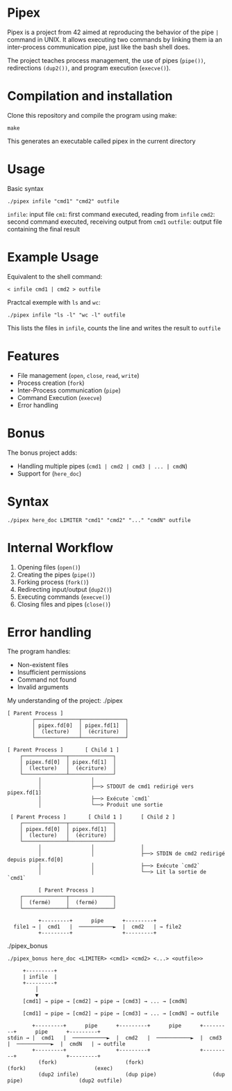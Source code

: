 # Pipex
Pipex is a project from 42 aimed at reproducing the behavior of the pipe ``` | ``` command in UNIX. 
It allows executing two commands by linking them ia an inter-process communication pipe, just like the bash shell does.

The project teaches process management, the use of pipes (```pipe())```, redirections ```(dup2())```, and program execution (```execve()```).

# Compilation and installation
Clone this repository and compile the program using make:
```
make
```
This generates an executable called pipex in the current directory

# Usage
Basic syntax
```
./pipex infile "cmd1" "cmd2" outfile
```
```infile```: input file
```cm1```: first command executed, reading from ```infile```
```cmd2```: second command executed, receiving output from ```cmd1```
```outfile```: output file containing the final result

# Example Usage
Equivalent to the shell command:
```
< infile cmd1 | cmd2 > outfile
```
Practcal exemple with ```ls``` and ```wc```:
```
./pipex infile "ls -l" "wc -l" outfile
```
This lists the files in ```infile```, counts the line and writes the result to ```outfile```

# Features
- File management (```open```, ```close```, ```read```, ```write```)
- Process creation (```fork```)
- Inter-Process communication (```pipe```)
- Command Execution (```execve```)
- Error handling

# Bonus
The bonus project adds:
- Handling multiple pipes (```cmd1 | cmd2 | cmd3 | ... | cmdN```)
- Support for (```here_doc```)

# Syntax
```./pipex here_doc LIMITER "cmd1" "cmd2" "..." "cmdN" outfile```

# Internal Workflow
1. Opening files (```open()```)
2. Creating the pipes (```pipe()```)
3. Forking process (```fork()```)
4. Redirecting input/output (```dup2()```)
5. Executing commands (```execve()```)
6. Closing files and pipes (```close()```)

# Error handling
The program handles:
- Non-existent files
- Insufficient permissions
- Command not found
- Invalid arguments

My understanding of the project: 
./pipex
```
[ Parent Process ]
		┌──────────────┬──────────────┐
		│ pipex.fd[0]  │ pipex.fd[1]  │
		│  (lecture)   │  (écriture)  │
		└──────────────┴──────────────┘

[ Parent Process ]       [ Child 1 ]
    ┌──────────────┬──────────────┐
    │ pipex.fd[0]  │ pipex.fd[1]  │
    │  (lecture)   │  (écriture)  │
    └──────────────┴──────────────┘
          │                │
          │                ├──> STDOUT de cmd1 redirigé vers pipex.fd[1]
          │                ├──> Exécute `cmd1`
          │                └──> Produit une sortie
          
 [ Parent Process ]       [ Child 1 ]      [ Child 2 ]
    ┌──────────────┬──────────────┐
    │ pipex.fd[0]  │ pipex.fd[1]  │
    │  (lecture)   │  (écriture)  │
    └──────────────┴──────────────┘
          │                │               │
          │                │               ├──> STDIN de cmd2 redirigé depuis pipex.fd[0]
          │                │               ├──> Exécute `cmd2`
          │                │               └──> Lit la sortie de `cmd1`
          
          [ Parent Process ]
    ┌──────────────┬──────────────┐
    │  (fermé)     │  (fermé)     │
    └──────────────┴──────────────┘
    
          +---------+      pipe      +---------+
  file1 → |  cmd1   |  ───────────►  |  cmd2   | → file2
          +---------+                +---------+
```
./pipex_bonus
```
./pipex_bonus here_doc <LIMITER> <cmd1> <cmd2> <...> <outfile>>

     +---------+
     | infile  |
     +---------+
         │
         ▼
     [cmd1] → pipe → [cmd2] → pipe → [cmd3] → ... → [cmdN]
     
     [cmd1] → pipe → [cmd2] → pipe → [cmd3] → ... → [cmdN] → outfile
     
        +---------+      pipe      +---------+      pipe      +---------+      pipe      +---------+
stdin → |  cmd1   |  ───────────►  |  cmd2   |  ───────────►  |  cmd3   |  ───────────►  |  cmdN   | → outfile
        +---------+                +---------+                +---------+                +---------+
          (fork)                      (fork)                      (fork)                      (exec)
          (dup2 infile)               (dup pipe)                  (dup pipe)                  (dup2 outfile)
```
